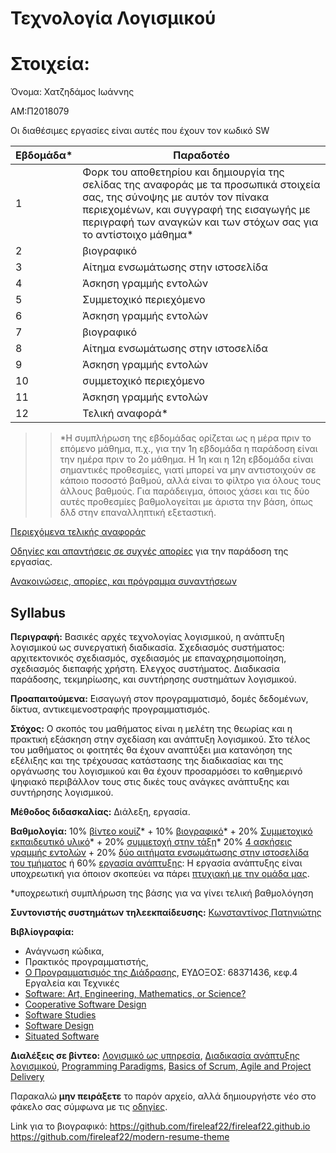 # Τεχνολογία Λογισμικού 

# Στοιχεία:

Όνομα: Χατζηδάμος Ιωάννης

ΑΜ:Π2018079

Οι διαθέσιμες εργασίες είναι αυτές που έχουν τον κωδικό SW

| Εβδομάδα* | Παραδοτέο |
| --- | --- |
| 1 | Φορκ του αποθετηρίου και δημιουργία της σελίδας της αναφοράς με τα προσωπικά στοιχεία σας, της σύνοψης με αυτόν τον πίνακα περιεχομένων, και συγγραφή της εισαγωγής με περιγραφή των αναγκών και των στόχων σας για το αντίστοιχο μάθημα* |
| 2 | βιογραφικό |
| 3 | Αίτημα ενσωμάτωσης στην ιστοσελίδα |
| 4 | Άσκηση γραμμής εντολών |
| 5 | Συμμετοχικό περιεχόμενο |
| 6 | Άσκηση γραμμής εντολών |
| 7 | βιογραφικό |
| 8 | Αίτημα ενσωμάτωσης στην ιστοσελίδα |
| 9 | Άσκηση γραμμής εντολών |
| 10 | συμμετοχικό περιεχόμενο |
| 11 | Άσκηση γραμμής εντολών |
| 12 | Τελική αναφορά* |

>> *Η συμπλήρωση της εβδομάδας ορίζεται ως η μέρα πριν το επόμενο μάθημα, π.χ., για την 1η εβδομάδα η παράδοση είναι την ημέρα πριν το 2ο μάθημα. Η 1η και η 12η εβδομάδα είναι σημαντικές προθεσμίες, γιατί μπορεί να μην αντιστοιχούν σε κάποιο ποσοστό βαθμού, αλλά είναι το φίλτρο για όλους τους άλλους βαθμούς. Για παράδειγμα, όποιος χάσει και τις δύο αυτές προθεσμίες βαθμολογείται με άριστα την βάση, όπως δλδ στην επαναλληπτική εξεταστική.

[Περιεχόμενα τελικής αναφοράς](https://courses-ionio.github.io/help/deliverables/)

[Οδηγίες και απαντήσεις σε συχνές απορίες](https://courses-ionio.github.io/help/) για την παράδοση της εργασίας.

[Ανακοινώσεις, απορίες, και πρόγραμμα συναντήσεων](https://github.com/courses-ionio/sw/issues)

## Syllabus

**Περιγραφή:** Βασικές αρχές τεχνολογίας λογισμικού, η ανάπτυξη λογισμικού ως συνεργατική διαδικασία. Σχεδιασμός συστήματος: αρχιτεκτονικός σχεδιασμός, σχεδιασμός με επαναχρησιμοποίηση, σχεδιασμός διεπαφής χρήστη. Eλεγχος συστήματος. Διαδικασία παράδοσης, τεκμηρίωσης, και συντήρησης συστημάτων λογισμικού.

**Προαπαιτούμενα:** Εισαγωγή στον προγραμματισμό, δομές δεδομένων, δίκτυα, αντικειμενοστραφής προγραμματισμός.

**Στόχος:** Ο σκοπός του μαθήματος είναι η μελέτη της θεωρίας και η πρακτική εξάσκηση στην σχεδίαση και ανάπτυξη λογισμικού. Στο τέλος του μαθήματος οι φοιτητές θα έχουν αναπτύξει μια κατανόηση της εξέλιξης και της τρέχουσας κατάστασης της διαδικασίας και της οργάνωσης του λογισμικού και θα έχουν προσαρμόσει το καθημερινό ψηφιακό περιβάλλον τους στις δικές τους ανάγκες ανάπτυξης και συντήρησης λογισμικού.

**Μέθοδος διδασκαλίας:** Διάλεξη, εργασία.

**Βαθμολογία:** 10% [βίντεο κουίζ](https://courses-ionio.github.io/projects/video-quiz/)* + 10% [βιογραφικό](https://courses-ionio.github.io/projects/cv/)* + 20% [Συμμετοχικό εκπαιδευτικό υλικό](https://courses-ionio.github.io/projects/social/)* + 20% [συμμετοχή στην τάξη](https://courses-ionio.github.io/projects/classroom/)* 20% [4 ασκήσεις γραμμής εντολών](https://courses-ionio.github.io/projects/dokey/) + 20% [δύο αιτήματα ενσωμάτωσης στην ιστοσελίδα του τμήματος](https://github.com/ioniodi/sitegr/) ή 60% [εργασία ανάπτυξης](https://courses-ionio.github.io/projects/dev/): Η εργασία ανάπτυξης είναι υποχρεωτική για όποιον σκοπεύει να πάρει [πτυχιακή με την ομάδα μας](https://github.com/courses-ionio/thesis/wiki).

*υποχρεωτική συμπλήρωση της βάσης για να γίνει τελική βαθμολόγηση

**Συντονιστής συστημάτων τηλεεκπαίδευσης:** [Κωνσταντίνος Πατηνιώτης](https://github.com/c15pati)

**Βιβλίογραφία:** 
* Ανάγνωση κώδικα, 
* Πρακτικός προγραμματιστής, 
* [Ο Προγραμματισμός της Διάδρασης](https://pibook.epidro.me), ΕΥΔΟΞΟΣ: 68371436, κεφ.4 Εργαλεία και Τεχνικές
* [Software: Art, Engineering, Mathematics, or Science?](http://worrydream.com/refs/Kay%20-%20Software%20-%20Art,%20Engineering,%20Mathematics,%20or%20Science%3F.html)
* [Cooperative Software Design](http://faculty.washington.edu/ajko/books/cooperative-software-development/)
* [Software Studies](http://lab.softwarestudies.com/2007/05/about-software-studies-ucsd.html)
* [Software Design](http://www.alexandercowan.com/software-design-class/)
* [Situated Software](http://www.shirky.com/writings/situated_software.html)

**Διαλέξεις σε βίντεο:** [Λογισμικό ως υπηρεσία](https://www.edx.org/course/engineering-software-service-uc-berkeleyx-cs169-1x#.VMN5yUesUuU), [Διαδικασία ανάπτυξης λογισμικού](https://www.udacity.com/course/ud805), [Programming Paradigms](https://www.udemy.com/cs-107-programming-paradigms/), [Basics of Scrum, Agile and Project Delivery](https://www.udemy.com/scrum-methodology/)


Παρακαλώ **μην πειράξετε** το παρόν αρχείο, αλλά δημιουργήστε νέο στο φάκελο σας σύμφωνα με τις [οδηγίες](https://courses-ionio.github.io/help/guide/).




Link για το βιογραφικό: https://github.com/fireleaf22/fireleaf22.github.io  https://github.com/fireleaf22/modern-resume-theme
